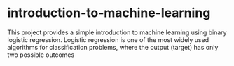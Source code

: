 # introduction-to-machine-learning
This project provides a simple introduction to machine learning using binary logistic regression. Logistic regression is one of the most widely used algorithms for classification problems, where the output (target) has only two possible outcomes
